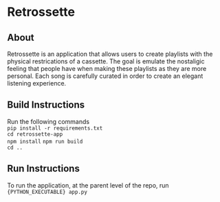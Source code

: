 # Retrossette
## About
Retrossette is an application that allows users to create playlists with the physical restrications of a cassette. The goal is emulate the nostaligic feeling that people have when making these playlists as they are more personal. Each song is carefully curated in order to create an elegant listening experience.
## Build Instructions
Run the following commands<br>
`pip install -r requirements.txt`<br>
`cd retrossette-app`<br>
`npm install`
`npm run build`<br>
`cd ..`<br>
## Run Instructions
To run the application, at the parent level of the repo, run<br>
`{PYTHON_EXECUTABLE} app.py`
